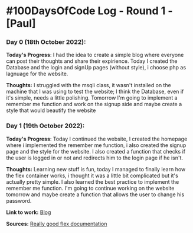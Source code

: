 # #100DaysOfCode Log - Round 1 - [Paul]

### Day 0 (18th October 2022): 
**Today's Progress**: 
I had the idea to create a simple blog where everyone can post their thoughts and share their expirience. Today I created the Database and the login and signUp pages (without style), i choose php as lagnuage for the website.

**Thoughts:**  I struggled with the msqli class, it wasn't installed on the machine that I was using to test the website; I think the Database, even if it's simple, needs a little polishing. Tomorrow I'm going to implement a remember me function and work on the signup side and maybe create a style that would beautify the website

### Day 1 (19th October 2022):
**Today's Progress**: 
Today I continued the website, I created the homepage where i implemented the remember me function, i also created the signup page and the style for the website. I also created a function that checks if the user is logged in or not and redirects him to the login page if he isn't.

**Thoughts:** Learning new stuff is fun, today I managed to finally learn how the flex container works, i thought it was a little bit complicated but it's actually pretty simple. I also learned the best practice to implement the remember me function. I'm going to continue working on the website tomorrow and maybe create a function that allows the user to change his password.

**Link to work:** [Blog](www.paolopocaterra.me/MyOwnBlog/Pages/index.php)

**Sources:** [Really good flex documentation](https://css-tricks.com/snippets/css/a-guide-to-flexbox/)
